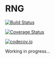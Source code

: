 # RNG

[![Build Status](https://travis-ci.org/sunoru/RNG.jl.svg?branch=master)](https://travis-ci.org/sunoru/RNG.jl)

[![Coverage Status](https://coveralls.io/repos/sunoru/RNG.jl/badge.svg?branch=master&service=github)](https://coveralls.io/github/sunoru/RNG.jl?branch=master)

[![codecov.io](http://codecov.io/github/sunoru/RNG.jl/coverage.svg?branch=master)](http://codecov.io/github/sunoru/RNG.jl?branch=master)

Working in progress...
